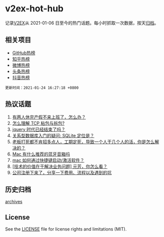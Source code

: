 # v2ex-hot-hub

 记录[V2EX](https://www.v2ex.com/)从 2021-01-06 日至今的热门话题。每小时抓取一次数据，按天[归档](archives)。
 
 ## 相关项目

- [GitHub热榜](https://github.com/lonnyzhang423/github-hot-hub)
- [知乎热榜](https://github.com/lonnyzhang423/zhihu-hot-hub)
- [微博热榜](https://github.com/lonnyzhang423/weibo-hot-hub)
- [头条热榜](https://github.com/lonnyzhang423/toutiao-hot-hub)
- [抖音热榜](https://github.com/lonnyzhang423/douyin-hot-hub)


 `更新时间：2021-01-24 16:27:18 +0800`

## 热议话题

1. [有两人休完产假不来上班了，怎么办？](https://www.v2ex.com/t/747708)
1. [怎么理解 TCP 粘包与拆包?](https://www.v2ex.com/t/747735)
1. [jquery 时代已经结束了吗？](https://www.v2ex.com/t/747726)
1. [关系型数据库入门的疑问: SQLite 定位是？](https://www.v2ex.com/t/747715)
1. [老板打死都不肯招多点人，工期定死，导致一个人干几个人的活，你是怎么解决的？](https://www.v2ex.com/t/747824)
1. [Mac 有什么推荐的蓝牙音箱吗](https://www.v2ex.com/t/747740)
1. [mac 如何通过快捷键启动/激活软件？](https://www.v2ex.com/t/747779)
1. [[技术的价值在于解决业务问题] 元芳，你怎么看？](https://www.v2ex.com/t/747800)
1. [公司注册下来了，分享一下费用、流程以及遇到的坑](https://www.v2ex.com/t/747843)

## 历史归档

[archives](archives)

## License

See the [LICENSE](LICENSE) file for license rights and limitations (MIT).
